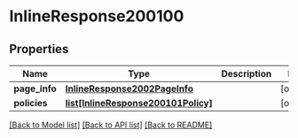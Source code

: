 # InlineResponse200100

## Properties
Name | Type | Description | Notes
------------ | ------------- | ------------- | -------------
**page_info** | [**InlineResponse2002PageInfo**](InlineResponse2002PageInfo.md) |  | [optional] 
**policies** | [**list[InlineResponse200101Policy]**](InlineResponse200101Policy.md) |  | [optional] 

[[Back to Model list]](../README.md#documentation-for-models) [[Back to API list]](../README.md#documentation-for-api-endpoints) [[Back to README]](../README.md)

